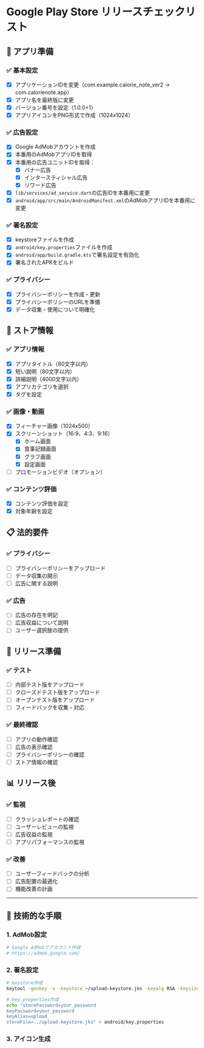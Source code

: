 # Google Play Store リリースチェックリスト

## 📱 アプリ準備

### ✅ 基本設定
- [x] アプリケーションIDを変更（com.example.calorie_note_ver2 → com.calorienote.app）
- [x] アプリ名を最終版に変更
- [x] バージョン番号を設定（1.0.0+1）
- [x] アプリアイコンをPNG形式で作成（1024x1024）

### ✅ 広告設定
- [x] Google AdMobアカウントを作成
- [x] 本番用のAdMobアプリIDを取得
- [x] 本番用の広告ユニットIDを取得：
  - [x] バナー広告
  - [x] インタースティシャル広告
  - [x] リワード広告
- [x] `lib/services/ad_service.dart`の広告IDを本番用に変更
- [x] `android/app/src/main/AndroidManifest.xml`のAdMobアプリIDを本番用に変更

### ✅ 署名設定
- [x] keystoreファイルを作成
- [x] `android/key.properties`ファイルを作成
- [x] `android/app/build.gradle.kts`で署名設定を有効化
- [x] 署名されたAPKをビルド

### ✅ プライバシー
- [x] プライバシーポリシーを作成・更新
- [x] プライバシーポリシーのURLを準備
- [x] データ収集・使用について明確化

## 🎨 ストア情報

### ✅ アプリ情報
- [x] アプリタイトル（80文字以内）
- [x] 短い説明（80文字以内）
- [x] 詳細説明（4000文字以内）
- [x] アプリカテゴリを選択
- [x] タグを設定

### ✅ 画像・動画
- [x] フィーチャー画像（1024x500）
- [x] スクリーンショット（16:9、4:3、9:16）
  - [x] ホーム画面
  - [x] 食事記録画面
  - [x] グラフ画面
  - [x] 設定画面
- [ ] プロモーションビデオ（オプション）

### ✅ コンテンツ評価
- [x] コンテンツ評価を設定
- [x] 対象年齢を設定

## 📋 法的要件

### ✅ プライバシー
- [ ] プライバシーポリシーをアップロード
- [ ] データ収集の開示
- [ ] 広告に関する説明

### ✅ 広告
- [ ] 広告の存在を明記
- [ ] 広告収益について説明
- [ ] ユーザー選択肢の提供

## 🚀 リリース準備

### ✅ テスト
- [ ] 内部テスト版をアップロード
- [ ] クローズドテスト版をアップロード
- [ ] オープンテスト版をアップロード
- [ ] フィードバックを収集・対応

### ✅ 最終確認
- [ ] アプリの動作確認
- [ ] 広告の表示確認
- [ ] プライバシーポリシーの確認
- [ ] ストア情報の確認

## 📊 リリース後

### ✅ 監視
- [ ] クラッシュレポートの確認
- [ ] ユーザーレビューの監視
- [ ] 広告収益の監視
- [ ] アプリパフォーマンスの監視

### ✅ 改善
- [ ] ユーザーフィードバックの分析
- [ ] 広告配置の最適化
- [ ] 機能改善の計画

---

## 🔧 技術的な手順

### 1. AdMob設定
```bash
# Google AdMobでアカウント作成
# https://admob.google.com/
```

### 2. 署名設定
```bash
# keystore作成
keytool -genkey -v -keystore ~/upload-keystore.jks -keyalg RSA -keysize 2048 -validity 10000 -alias upload

# key.properties作成
echo "storePassword=your_password
keyPassword=your_password
keyAlias=upload
storeFile=../upload-keystore.jks" > android/key.properties
```

### 3. アイコン生成
```
```